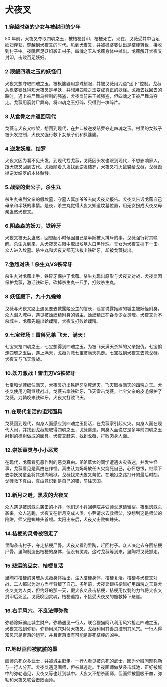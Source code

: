 # 犬夜叉

### 1.穿越时空的少女与被封印的少年

50 年前，犬夜叉夺取四魂之玉，被桔梗封印，桔梗死亡。现在，戈薇受井中百足妖妇俘获，穿越到犬夜叉的时代。见到犬夜叉，并被枫婆婆认出是桔梗转世，接收到村子中。夜晚百足妖妇袭击村子，四魂之玉从戈薇身体中掉出。戈薇解开犬夜叉封印，击败百足妖妇。

### 2.觊觎四魂之玉的妖怪们

犬夜叉想夺取四魂之玉，被枫婆婆用念珠制服，并被戈薇用咒语“坐下”控制。戈薇从枫婆婆处得知犬夜叉是半妖，并想用四魂之玉变成真正的妖怪。戈薇去找回去的路时，遇上被尸舞乌控制的强盗，犬夜叉前来干掉强盗，但四魂之玉被尸舞乌夺走。戈薇用箭射尸舞乌，将四魂之玉打碎，只得到一块碎片。

### 3.从食骨之井返回现代

戈薇与犬夜叉吵架，想回到现代，在井口被逆发结罗夺走四魂之玉。村里的女孩子被头发控制，犬夜叉强行救下女孩子们和枫婆婆。

### 4.逆发妖魔，结罗

犬夜叉因为看不见头发，到现代找戈薇，戈薇因头发也跟到现代，不想影响家人，跟犬夜叉回到古代。戈薇顺着头发找到逆发结罗，犬夜叉将火鼠裘给戈薇，戈薇毁掉逆发结罗的本体骷髅。

### 5.战栗的贵公子，杀生丸

杀生丸来到父亲的假坟墓，守墓人冥加爷爷去向犬夜叉报告。犬夜叉告诉戈薇自己母亲和半妖的事情。是夜，杀生丸觉得犬夜叉知道坟墓位置，用无女扮成犬夜叉母亲蛊惑犬夜叉。

### 6.阴森森的妖刀，铁碎牙

犬夜叉被无女蛊惑，回想起小时候因自己是半妖被人排斥的事。戈薇强行将其唤醒。杀生丸到来，从犬夜叉右眼中取出坟墓入口黑珍珠。无女为犬夜叉挡下一击。众人进入坟墓。杀生丸和犬夜叉都无法拔出铁碎牙，却被戈薇拔出。

### 7.激烈对决！杀生丸VS铁碎牙

杀生丸对戈薇出手，铁碎牙保护了戈薇。杀生丸现出原形与犬夜叉对战，犬夜叉因保护戈薇，激活铁碎牙，砍掉杀生丸一只手，打败杀生丸。

### 8.妖怪殿下，九十九蟾蜍

戈薇与犬夜叉路上遇见要去救露姬公主的信长，谣言说露姬嫁的城主被妖怪附身。众人潜入城中，遇见被蛤蟆精附身的城主，蛤蟆精正在吞食少女灵魂。犬夜叉为不杀城主，戈薇先逼出蛤蟆精，犬夜叉打败蛤蟆精。

### 9.七宝登场！雷兽兄弟 飞天、满天！

七宝来抢四魂之玉，七宝想得到四魂之玉，为被飞天满天杀掉的父亲报仇。七宝偷走四魂之玉后，遇上满天，戈薇为救七宝被满天抓走。七宝找到犬夜叉去救戈薇。犬夜叉与飞天激战。

### 10.妖刀激战！雷击刃VS铁碎牙

七宝和戈薇缠住满天，犬夜叉扔出铁碎牙杀死满天。飞天取得满天的四魂之玉。犬夜叉使用刀鞘继续战斗，戈薇去拿铁碎牙，飞天雷击戈薇，七宝父亲的皮毛保护了戈薇。刀鞘唤来铁碎牙，犬夜叉打败飞天。

### 11.在现代复活的诅咒面具

戈薇回到现代，肉身人面感应到四魂之玉复活，在戈薇家引起火灾。肉身人面在现代大闹，并找到戈薇想取得四魂之玉，戈薇逃走。肉身人面说它是多年前四魂之玉射到的桂树做成的面具。犬夜叉赶来，找到戈薇，打败肉身人面。

### 12.崇妖童灵与小小恶灵

在现代，戈薇看见恶作剧的恶灵真由。弟弟草太的同学遭遇火灾昏迷，并发生怪事，戈薇看见是真由在作怪。真由认为妈妈放任火灾烧死自己，心怀怨恨，继续下去崇妖灵童会将其送向地狱。戈薇找来犬夜叉帮忙。在地狱之路打开的最后时刻，戈薇救下真由，真由意识到是自己的错，前往天国。

### 13.新月之谜，黑发的犬夜叉

众人遇见被蜘蛛头袭击的小荠，他们送小荠回寺院并受师父邀请留宿。夜里蜘蛛头袭来，众人逃跑，犬夜叉在新月变成人类。小荠请求去救师父，没想到这是师父的陷阱，师父是蜘蛛头首领。太阳出来后，犬夜叉击败蜘蛛头。

### 14.桔梗的灵骨被窃走了

里陶袭击村子，夺走桔梗尸骨。犬夜叉看到里陶，赶回村子。众人决定去夺回桔梗尸骨。里陶制造出桔梗的身体，但没有灵魂。这时戈薇等到来，里陶将戈薇抓走。

### 15.悲运的巫女，桔梗复活

里陶将桔梗的灵魂从戈薇身体抽出，注入桔梗身体，桔梗复活。桔梗与犬夜叉对战，二人都以为对方当年背叛了自己。多年前，犬夜叉跟桔梗越好用四魂之玉将犬夜叉变为人类，但约好的那一天，假犬夜叉袭击桔梗，桔梗用仅剩的力气将犬夜叉封印后死区。戈薇唤回灵魂，桔梗逃跑，不接受犬夜叉的施救掉下悬崖。

### 16.右手风穴，不良法师弥勒

弥勒除妖骗走城主财产。弥勒遇见一行人，联合狸猫阿八利用风穴抢走四魂之玉。犬夜叉找到弥勒，弥勒用风穴对付犬夜叉，戈薇利用其善良控制其风穴。一行人得知风穴是奈落的诅咒，并且奈落很有可能是害死桔梗的凶手。

### 17.地狱画师被肮脏的墨
画师杀死众多武士，并被城主赶走。一行人看见被杀死的武士，因为分赃问题弥勒与一行人分开。犬夜叉遇见画师，但被其逃走。半夜画师做梦袭击城池，正好被城中的弥勒遇见，犬夜叉等也赶到城中。犬夜叉不想杀画师，但画师被墨吸干血，弥勒和犬夜叉联合击败画师。